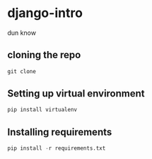 # django-intro

dun know

## cloning the repo

```python
git clone 
```


## Setting up virtual environment

```python
pip install virtualenv
```

## Installing requirements

```python
pip install -r requirements.txt
```






